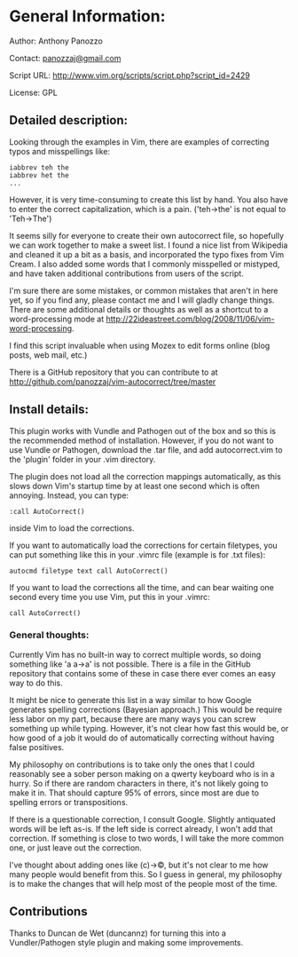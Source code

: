 # General Information:

Author:  Anthony Panozzo

Contact:  panozzaj@gmail.com

Script URL:  http://www.vim.org/scripts/script.php?script_id=2429

License:  GPL


## Detailed description:

Looking through the examples in Vim, there are examples of correcting typos and
misspellings like:

    iabbrev teh the
    iabbrev het the
    ...

However, it is very time-consuming to create this list by hand.  You also have
to enter the correct capitalization, which is a pain.  ('teh->the' is not equal
to 'Teh->The')

It seems silly for everyone to create their own autocorrect file, so hopefully
we can work together to make a sweet list.  I found a nice list from Wikipedia
and cleaned it up a bit as a basis, and incorporated the typo fixes from Vim
Cream.  I also added some words that I commonly misspelled or mistyped, and
have taken additional contributions from users of the script.

I'm sure there are some mistakes, or common mistakes that aren't in here yet,
so if you find any, please contact me and I will gladly change things.  There
are some additional details or thoughts as well as a shortcut to a
word-processing mode at
http://22ideastreet.com/blog/2008/11/06/vim-word-processing.

I find this script invaluable when using Mozex to edit forms online (blog
posts, web mail, etc.)

There is a GitHub repository that you can contribute to at
http://github.com/panozzaj/vim-autocorrect/tree/master


## Install details:

This plugin works with Vundle and Pathogen out of the box and so this is the
recommended method of installation. However, if you do not want to use Vundle
or Pathogen, download the .tar file, and add autocorrect.vim to the 'plugin'
folder in your .vim directory.

The plugin does not load all the correction mappings automatically, as this
slows down Vim's startup time by at least one second which is often annoying.
Instead, you can type:

    :call AutoCorrect()

inside Vim to load the corrections.

If you want to automatically load the corrections for certain filetypes, you
can put something like this in your .vimrc file (example is for .txt files):

    autocmd filetype text call AutoCorrect()

If you want to load the corrections all the time, and can bear waiting one
second every time you use Vim, put this in your .vimrc:

    call AutoCorrect()


### General thoughts:

Currently Vim has no built-in way to correct multiple words, so doing something
like 'a a->a' is not possible.  There is a file in the GitHub repository that
contains some of these in case there ever comes an easy way to do this.

It might be nice to generate this list in a way similar to how Google generates
spelling corrections (Bayesian approach.)  This would be require less labor on
my part, because there are many ways you can screw something up while typing.
However, it's not clear how fast this would be, or how good of a job it would
do of automatically correcting without having false positives.

My philosophy on contributions is to take only the ones that I could reasonably
see a sober person making on a qwerty keyboard who is in a hurry.  So if there
are random characters in there, it's not likely going to make it in.  That
should capture 95% of errors, since most are due to spelling errors or
transpositions.

If there is a questionable correction, I consult Google.  Slightly antiquated
words will be left as-is.  If the left side is correct already, I won't add
that correction.  If something is close to two words, I will take the more
common one, or just leave out the correction.

I've thought about adding ones like (c)->&copy;, but it's not clear to me how
many people would benefit from this.  So I guess in general, my philosophy is
to make the changes that will help most of the people most of the time.


## Contributions

Thanks to Duncan de Wet (duncannz) for turning this into a Vundler/Pathogen
style plugin and making some improvements.

